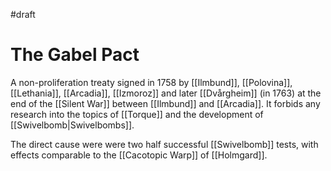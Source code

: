 #draft
# The Gabel Pact 
A non-proliferation treaty signed in 1758 by [[Ilmbund]], [[Polovina]], [[Lethania]], [[Arcadia]], [[Izmoroz]] and later [[Dvårgheim]] (in 1763) at the end of the [[Silent War]] between [[Ilmbund]] and [[Arcadia]]. It forbids any research into the topics of [[Torque]] and the development of [[Swivelbomb|Swivelbombs]]. 

The direct cause were were two half successful [[Swivelbomb]] tests, with effects comparable to the [[Cacotopic Warp]] of [[Holmgard]].